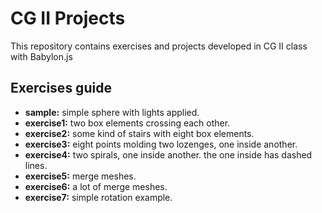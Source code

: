 # CG II Projects
This repository contains exercises and projects developed in CG II class with Babylon.js

## Exercises guide
- **sample:** simple sphere with lights applied.
- **exercise1:** two box elements crossing each other.
- **exercise2:** some kind of stairs with eight box elements.
- **exercise3:** eight points molding two lozenges, one inside another.
- **exercise4:** two spirals, one inside another. the one inside has dashed lines.
- **exercise5:** merge meshes.
- **exercise6:** a lot of merge meshes.
- **exercise7:** simple rotation example.